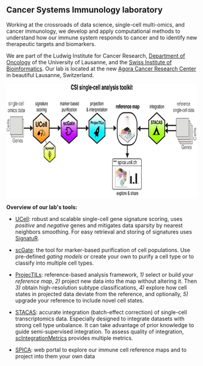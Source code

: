 ## Cancer Systems Immunology laboratory

Working at the crossroads of data science, single-cell multi-omics, and cancer immunology,
we develop and apply computational methods to understand how our immune system responds to cancer and to identify 
new therapeutic targets and biomarkers. 

We are part of the Ludwig Institute for Cancer Research, [Department of Oncology](https://www.unil.ch/dof/carmona) of the University of Lausanne, and the [Swiss Institute of Bioinformatics](https://www.sib.swiss/carmona-santiago). Our lab is located at the new [Agora Cancer Research Center](https://agora-cancer.ch/) in beautiful Lausanne, Switzerland.


<p align="center">
  <img height="300" src="https://github.com/carmonalab/.github/blob/master/profile/CSI_Toolkit.png">
</p>

**Overview of our lab's tools:**

* [UCell](https://bioconductor.org/packages/release/bioc/html/UCell.html): robust and scalable single-cell gene signature scoring, uses *positive* and *negative* genes and mitigates data sparsity by nearest neighbors smoothing. For easy retrieval and storing of signatures uses [SignatuR](https://github.com/carmonalab/SignatuR).

* [scGate](https://github.com/carmonalab/scGate): the tool for marker-based purification of cell populations. Use pre-defined *gating models* or create your own to purify a cell type or to classify into multiple cell types.

* [ProjecTILs](https://github.com/carmonalab/ProjecTILs): reference-based analysis framework, *1)* select or build your *reference map*, *2)* project new data into the map without altering it. Then *3)* obtain high-resolution subtype classifications, *4)* explore how cell states in projected data deviate from the reference, and optionally, *5)* upgrade your reference to include novel cell states.

* [STACAS](https://github.com/carmonalab/STACAS): accurate integration (batch-effect correction) of single-cell transcriptomics data. Especially designed to integrate datasets with strong cell type unbalance. It can take advantage of prior knowledge to guide semi-supervised integration. To assess quality of integration, [scIntegrationMetrics](https://github.com/carmonalab/scIntegrationMetrics) provides multiple metrics.

* [SPICA](https://spica.unil.ch/): web portal to explore our immune cell reference maps and to project into them your own data
